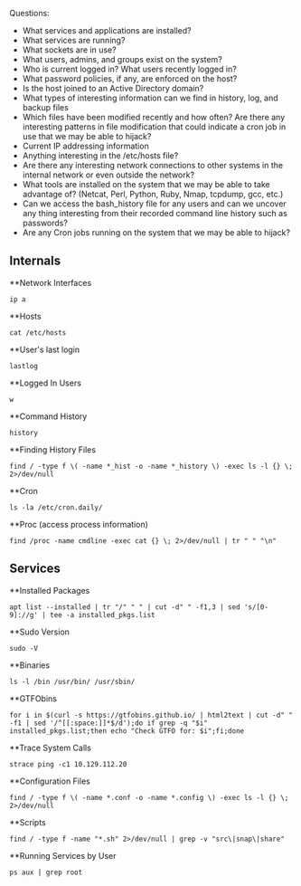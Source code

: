 Questions:
- What services and applications are installed?
- What services are running?
- What sockets are in use?
- What users, admins, and groups exist on the system?
- Who is current logged in? What users recently logged in?
- What password policies, if any, are enforced on the host?
- Is the host joined to an Active Directory domain?
- What types of interesting information can we find in history, log, and backup files
- Which files have been modified recently and how often? Are there any interesting patterns in file modification that could indicate a cron job in use that we may be able to hijack?
- Current IP addressing information
- Anything interesting in the /etc/hosts file?
- Are there any interesting network connections to other systems in the internal network or even outside the network?
- What tools are installed on the system that we may be able to take advantage of? (Netcat, Perl, Python, Ruby, Nmap, tcpdump, gcc, etc.)
- Can we access the bash_history file for any users and can we uncover any thing interesting from their recorded command line history such as passwords?
- Are any Cron jobs running on the system that we may be able to hijack?

## Internals

**Network Interfaces
```shell-session
ip a
```

**Hosts
```shell-session
cat /etc/hosts
```

**User's last login
```shell-session
lastlog
```

**Logged In Users
```shell-session
w
```

**Command History
```shell-session
history
```

**Finding History Files
```shell-session
find / -type f \( -name *_hist -o -name *_history \) -exec ls -l {} \; 2>/dev/null
```

**Cron
```shell-session
ls -la /etc/cron.daily/
```

**Proc (access process information)
```shell-session
find /proc -name cmdline -exec cat {} \; 2>/dev/null | tr " " "\n"
```

## Services

**Installed Packages
```shell-session
apt list --installed | tr "/" " " | cut -d" " -f1,3 | sed 's/[0-9]://g' | tee -a installed_pkgs.list
```

**Sudo Version
```shell-session
sudo -V
```

**Binaries
```shell-session
ls -l /bin /usr/bin/ /usr/sbin/
```

**GTFObins
```shell-session
for i in $(curl -s https://gtfobins.github.io/ | html2text | cut -d" " -f1 | sed '/^[[:space:]]*$/d');do if grep -q "$i" installed_pkgs.list;then echo "Check GTFO for: $i";fi;done
```

**Trace System Calls
```shell-session
strace ping -c1 10.129.112.20
```

**Configuration Files
```shell-session
find / -type f \( -name *.conf -o -name *.config \) -exec ls -l {} \; 2>/dev/null
```

**Scripts
```shell-session
find / -type f -name "*.sh" 2>/dev/null | grep -v "src\|snap\|share"
```

**Running Services by User
```shell-session
ps aux | grep root
```
